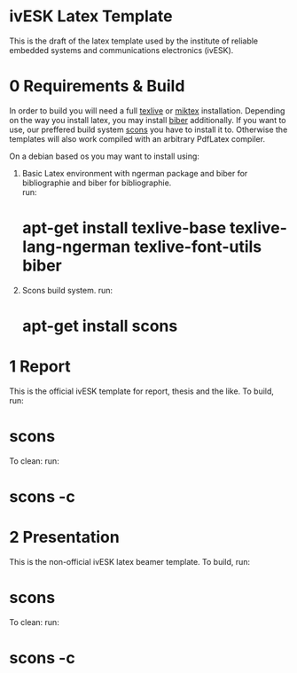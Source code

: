 ivESK Latex Template
=====================================
This is the draft of the latex template used by the institute of reliable
embedded systems and communications electronics (ivESK).

0 Requirements & Build
=====================================
In order to build you will need a full [texlive](https://www.tug.org/texlive/)
or [miktex](https://www.tug.org/texlive/) installation. Depending on the way you
install latex, you may install [biber](https://www.ctan.org/pkg/biber?lang=de)
additionally. If you want to use, our preffered build system
[scons](http://scons.org/) you have to install it to. Otherwise the templates
will also work compiled with an arbitrary PdfLatex compiler.

On a debian based os you may want to install using:

1) Basic Latex environment with ngerman package and biber for bibliographie  and
biber for bibliographie.    
   run:
   # apt-get install texlive-base texlive-lang-ngerman texlive-font-utils biber
2) Scons build system.
   run:
   # apt-get install scons
   
1 Report
=====================================
This is the official ivESK template for report, thesis and the like. 
To build,
   run:
   # scons
To clean:
   run:
   # scons -c


2 Presentation
=====================================
This is the non-official ivESK latex beamer template. 
To build,
   run:
   # scons
To clean:
   run:
   # scons -c

